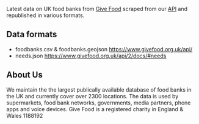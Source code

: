 Latest data on UK food banks from [Give Food](https://www.givefood.org.uk) scraped from our [API](https://www.givefood.org.uk/api/) and republished in various formats.

## Data formats
* foodbanks.csv & foodbanks.geojson https://www.givefood.org.uk/api/
* needs.json https://www.givefood.org.uk/api/2/docs/#needs

## About Us
We maintain the the largest publically available database of food banks in the UK and currently cover over 2300 locations. The data is used by supermarkets, food bank networks, governments, media partners, phone apps and voice devices. Give Food is a registered charity in England & Wales 1188192
